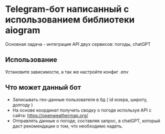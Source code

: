 # Telegram-бот написанный с использованием библиотеки aiogram
Основная задача - интеграция API двух сервисов: погоды, chatGPT

## Использование
Установите зависимости, а так же настройте конфиг .env

## Что может данный бот
- Записывать гео-данные пользователя в бд ( id юзера, широту, долгоду )
- На основе координат получить сводку о погоде используя API с сайта: https://openweathermap.org/
- Отправлять данные о погоде, составляя запрос, в chatGPT, который даст рекомендации о том, что необходимо надеть.
